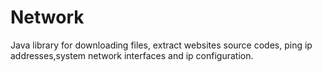 # Network
Java library for downloading files, extract websites source codes, ping ip addresses,system network interfaces and ip configuration.
